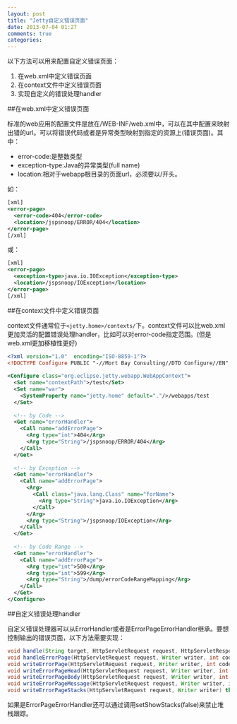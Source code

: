```yaml
---
layout: post
title: "Jetty自定义错误页面"
date: 2013-07-04 01:27
comments: true
categories: 
---
```


以下方法可以用来配置自定义错误页面：

1. 在web.xml中定义错误页面
2. 在context文件中定义错误页面
3. 实现自定义的错误处理handler

<!--more-->

##在web.xml中定义错误页面

标准的web应用的配置文件是放在<webapp>/WEB-INF/web.xml中，可以在其中配置<error-page>来映射出错的url。<error-page>可以将错误代码或者是异常类型映射到指定的资源上(错误页面)。其中：

* error-code:是整数类型
* exception-type:Java的异常类型(full name)
* location:相对于webapp根目录的页面url，必须要以/开头。

如：

``` xml
[xml]
<error-page>
  <error-code>404</error-code>
  <location>/jspsnoop/ERROR/404</location>
</error-page>
[/xml]
```

或：

``` xml
[xml]
<error-page>
  <exception-type>java.io.IOException</exception-type>
  <location>/jspsnoop/IOException</location>
</error-page>
[/xml]
```
##在context文件中定义错误页面

context文件通常位于`<jetty.home>/contexts/`下。context文件可以比web.xml更加灵活的配置错误处理handler，比如可以对error-code指定范围。(但是web.xml更加移植性更好)

``` xml
<?xml version="1.0"  encoding="ISO-8859-1"?>
<!DOCTYPE Configure PUBLIC "-//Mort Bay Consulting//DTD Configure//EN" "http://jetty.mortbay.org/configure.dtd">
 
<Configure class="org.eclipse.jetty.webapp.WebAppContext">
  <Set name="contextPath">/test</Set>
  <Set name="war">
    <SystemProperty name="jetty.home" default="."/>/webapps/test
  </Set>
 
  <!-- by Code -->
  <Get name="errorHandler">
    <Call name="addErrorPage">
      <Arg type="int">404</Arg>
      <Arg type="String">/jspsnoop/ERROR/404</Arg>
    </Call>
  </Get>
 
  <!-- by Exception -->
  <Get name="errorHandler">
    <Call name="addErrorPage">
      <Arg>
        <Call class="java.lang.Class" name="forName">
          <Arg type="String">java.io.IOException</Arg>
        </Call>
      </Arg>
      <Arg type="String">/jspsnoop/IOException</Arg>
    </Call>
  </Get>
 
  <!-- by Code Range -->
  <Get name="errorHandler">
    <Call name="addErrorPage">
      <Arg type="int">500</Arg>
      <Arg type="int">599</Arg>
      <Arg type="String">/dump/errorCodeRangeMapping</Arg>
    </Call>
  </Get>
</Configure>
```

##自定义错误处理handler

自定义错误处理器可以从ErrorHandler或者是ErrorPageErrorHandler继承。要想控制输出的错误页面，以下方法需要实现：

``` java
void handle(String target, HttpServletRequest request, HttpServletResponse response, int dispatch) throws IOException
void handleErrorPage(HttpServletRequest request, Writer writer, int code, String message) throws IOException
void writeErrorPage(HttpServletRequest request, Writer writer, int code, String message, boolean showStacks) throws IOException
void writeErrorPageHead(HttpServletRequest request, Writer writer, int code, String message) throws IOException
void writeErrorPageBody(HttpServletRequest request, Writer writer, int code, String message, boolean showStacks) throws IOException
void writeErrorPageMessage(HttpServletRequest request, Writer writer, int code, String message, String uri) throws IOException
void writeErrorPageStacks(HttpServletRequest request, Writer writer) throws IOException
```

如果是ErrorPageErrorHandler还可以通过调用setShowStacks(false)来禁止堆栈跟踪。
